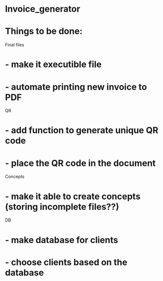 # Invoice_generator

# Things to be done:
Final files
# - make it executible file
# - automate printing new invoice to PDF
QR
# - add function to generate unique QR code
# - place the QR code in the document

Concepts
# - make it able to create concepts (storing incomplete files??)

DB
# - make database for clients
# - choose clients based on the database
